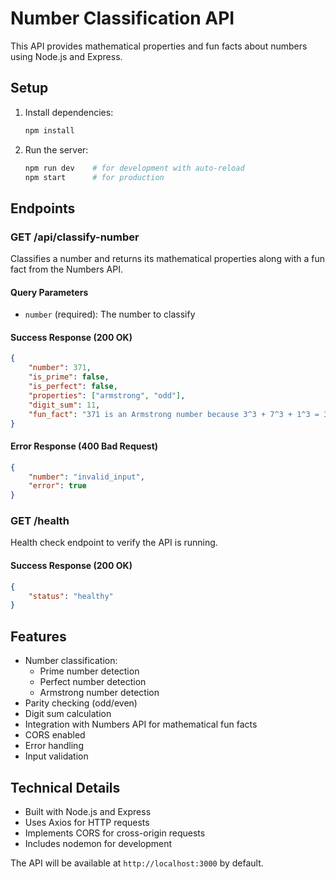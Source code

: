 # Number Classification API

This API provides mathematical properties and fun facts about numbers using Node.js and Express.

## Setup

1. Install dependencies:
   ```bash
   npm install
   ```

2. Run the server:
   ```bash
   npm run dev    # for development with auto-reload
   npm start      # for production
   ```

## Endpoints

### GET /api/classify-number

Classifies a number and returns its mathematical properties along with a fun fact from the Numbers API.

#### Query Parameters

- `number` (required): The number to classify

#### Success Response (200 OK)

```json
{
    "number": 371,
    "is_prime": false,
    "is_perfect": false,
    "properties": ["armstrong", "odd"],
    "digit_sum": 11,
    "fun_fact": "371 is an Armstrong number because 3^3 + 7^3 + 1^3 = 371"
}
```

#### Error Response (400 Bad Request)

```json
{
    "number": "invalid_input",
    "error": true
}
```

### GET /health

Health check endpoint to verify the API is running.

#### Success Response (200 OK)

```json
{
    "status": "healthy"
}
```

## Features

- Number classification:
  - Prime number detection
  - Perfect number detection
  - Armstrong number detection
- Parity checking (odd/even)
- Digit sum calculation
- Integration with Numbers API for mathematical fun facts
- CORS enabled
- Error handling
- Input validation

## Technical Details

- Built with Node.js and Express
- Uses Axios for HTTP requests
- Implements CORS for cross-origin requests
- Includes nodemon for development

The API will be available at `http://localhost:3000` by default.